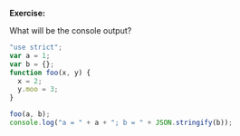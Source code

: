 **Exercise:**

What will be the console output?

```js
"use strict";
var a = 1;
var b = {};
function foo(x, y) {
  x = 2;
  y.moo = 3;
}

foo(a, b);
console.log("a = " + a + "; b = " + JSON.stringify(b));
```
